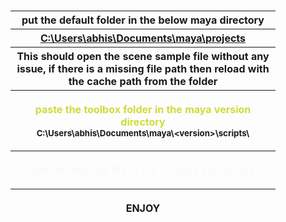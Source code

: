 <p>&nbsp;</p>
<figure class="table">
    <table>
        <thead>
            <tr>
                <th><strong>put the default folder in the below maya directory</strong></th>
            </tr>
            <tr>
                <th><u>C:\Users\abhis\Documents\maya\projects</u></th>
            </tr>
            <tr>
                <th>This should open the scene sample file without any issue, if there is a missing file path then reload with the cache path from the folder</th>
            </tr>
            <tr>
                <th>
                    <p style="text-align:center;"><span style="color:#cddc39;">paste the toolbox folder in the maya version directory</span><br><sup>C:\Users\abhis\Documents\maya\&lt;version&gt;\scripts\</sup></p>
                </th>
            </tr>
            <tr>
                <th>
                    <p style="text-align:center;"><span style="color:#fafafa;">use the start.py file to run in maya python tab</span></p>
                </th>
            </tr>
            <tr>
                <th>
                    <p style="text-align:center;">ENJOY</p>
                </th>
            </tr>
        </thead>
    </table>
</figure>
<p><br>&nbsp;</p>
<p><br>&nbsp;</p>
